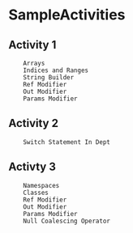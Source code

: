 # SampleActivities
## Activity 1
        Arrays
        Indices and Ranges
        String Builder
        Ref Modifier
        Out Modifier
        Params Modifier
## Activity 2
        Switch Statement In Dept
## Activty 3
        Namespaces
        Classes
        Ref Modifier
        Out Modifier
        Params Modifier
        Null Coalescing Operator
